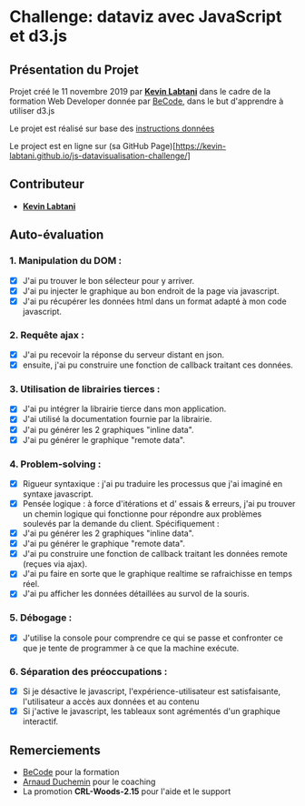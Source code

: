 # Challenge: dataviz avec JavaScript et d3.js

## Présentation du Projet

Projet créé le 11 novembre 2019 par [**Kevin Labtani**](https://github.com/kevin-labtani) dans le cadre de la formation Web Developer donnée par [BeCode](https://www.becode.org/), dans le but d'apprendre à utiliser d3.js

Le projet est réalisé sur base des [instructions données](https://github.com/becodeorg/CRL-Woods-2.15/tree/master/Projects/javascript-challenge-solo)

Le project est en ligne sur (sa GitHub Page)[https://kevin-labtani.github.io/js-datavisualisation-challenge/]

## Contributeur

- [**Kevin Labtani**](https://github.com/kevin-labtani)

## Auto-évaluation

### 1. Manipulation du **DOM** :

- [x] J'ai pu trouver le bon sélecteur pour y arriver.
- [x] J'ai pu injecter le graphique au bon endroit de la page via javascript.
- [x] J'ai pu récupérer les données html dans un format adapté à mon code javascript.

### 2. Requête **ajax** :

- [x] J'ai pu recevoir la réponse du serveur distant en json.
- [x] ensuite, j'ai pu construire une fonction de callback traitant ces données.

### 3. Utilisation de **librairies tierces** :

- [x] J'ai pu intégrer la librairie tierce dans mon application.
- [x] J'ai utilisé la documentation fournie par la librairie.
- [x] J'ai pu générer les 2 graphiques "inline data".
- [x] J'ai pu générer le graphique "remote data".

### 4. Problem-solving :

- [x] Rigueur syntaxique : j'ai pu traduire les processus que j'ai imaginé en syntaxe javascript.
- [x] Pensée logique : à force d'itérations et d' essais & erreurs, j'ai pu trouver un chemin logique qui fonctionne pour répondre aux problèmes soulevés par la demande du client.
      Spécifiquement :
- [x] J'ai pu générer les 2 graphiques "inline data".
- [x] J'ai pu générer le graphique "remote data".
- [x] J'ai pu construire une fonction de callback traitant les données remote (reçues via ajax).
- [x] J'ai pu faire en sorte que le graphique realtime se rafraichisse en temps réel.
- [x] J'ai pu afficher les données détaillées au survol de la souris.

### 5. Débogage :

- [x] J'utilise la console pour comprendre ce qui se passe et confronter ce que je tente de programmer à ce que la machine exécute.

### 6. Séparation des préoccupations :

- [x] Si je désactive le javascript, l'expérience-utilisateur est satisfaisante, l'utilisateur a accès aux données et au contenu
- [x] Si j'active le javascript, les tableaux sont agrémentés d'un graphique interactif.

## Remerciements

- [BeCode](https://www.becode.org/) pour la formation
- [Arnaud Duchemin](https://github.com/Cervant3s) pour le coaching
- La promotion **CRL-Woods-2.15** pour l'aide et le support
